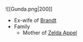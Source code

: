 
![[Gunda.png|200]]
- Ex-wife of [Brandt](Brandt.md)
- Family
	- Mother of [Zelda Appel](Zelda%20Appel.md)